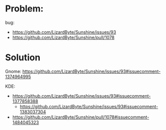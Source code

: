 # Problem:
bug:
- https://github.com/LizardByte/Sunshine/issues/93
- https://github.com/LizardByte/Sunshine/pull/1078

# Solution
Gnome:
https://github.com/LizardByte/Sunshine/issues/93#issuecomment-1374964995

KDE:
- https://github.com/LizardByte/Sunshine/issues/93#issuecomment-1377858388
  - https://github.com/LizardByte/Sunshine/issues/93#issuecomment-1383037304
- https://github.com/LizardByte/Sunshine/pull/1078#issuecomment-1484045323
